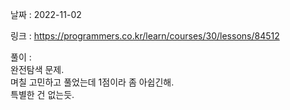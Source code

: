 날짜 : 2022-11-02  

링크 : https://programmers.co.kr/learn/courses/30/lessons/84512  

풀이 :  
완전탐색 문제.  
며칠 고민하고 풀었는데 1점이라 좀 아쉽긴해.  
특별한 건 없는듯.
